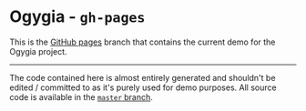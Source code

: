 # Ogygia - `gh-pages`

This is the [GitHub pages](https://pages.github.com/) branch that contains the current demo for the Ogygia project.

---

The code contained here is almost entirely generated and shouldn't be edited / committed to as it's purely used for demo purposes. All source code is available in the [`master` branch](https://github.com/adambbecker/ogygia).
